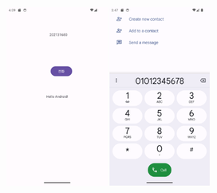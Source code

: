 <img src="capture/Screenshot_20240311_131000.png" width="40%"></img>
<img src="capture/Screenshot_20240311_124725.png" width="40%"></img>
